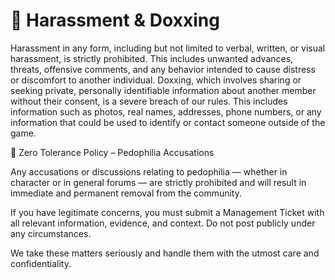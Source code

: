 # 🚫 Harassment & Doxxing

Harassment in any form, including but not limited to verbal, written, or visual harassment, is strictly prohibited. This includes unwanted advances, threats, offensive comments, and any behavior intended to cause distress or discomfort to another individual. Doxxing, which involves sharing or seeking private, personally identifiable information about another member without their consent, is a severe breach of our rules. This includes information such as photos, real names, addresses, phone numbers, or any information that could be used to identify or contact someone outside of the game.

🚫 Zero Tolerance Policy – Pedophilia Accusations

Any accusations or discussions relating to pedophilia — whether in character or in general forums — are strictly prohibited and will result in immediate and permanent removal from the community.

If you have legitimate concerns, you must submit a Management Ticket with all relevant information, evidence, and context. Do not post publicly under any circumstances.

We take these matters seriously and handle them with the utmost care and confidentiality.
